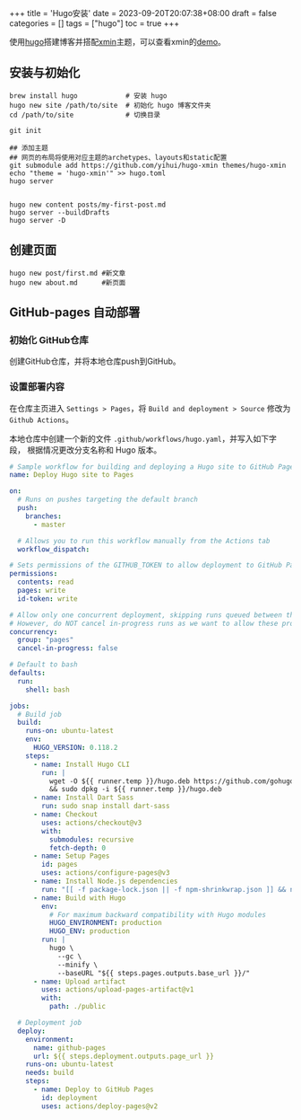 +++
title = 'Hugo安装'
date = 2023-09-20T20:07:38+08:00
draft = false
categories = [] 
tags = ["hugo"]
toc = true
+++

使用[hugo](https://gohugo.io)搭建博客并搭配[xmin](https://github.com/yihui/hugo-xmin)主题，可以查看xmin的[demo](https://xmin.yihui.org)。

## 安装与初始化

```shell
brew install hugo            # 安装 hugo
hugo new site /path/to/site  # 初始化 hugo 博客文件夹
cd /path/to/site             # 切换目录

git init

## 添加主题
## 网页的布局将使用对应主题的archetypes、layouts和static配置
git submodule add https://github.com/yihui/hugo-xmin themes/hugo-xmin
echo "theme = 'hugo-xmin'" >> hugo.toml
hugo server


hugo new content posts/my-first-post.md
hugo server --buildDrafts
hugo server -D
```

## 创建页面

```shell
hugo new post/first.md #新文章
hugo new about.md      #新页面
```

## GitHub-pages 自动部署

### 初始化 GitHub仓库

创建GitHub仓库，并将本地仓库push到GitHub。

### 设置部署内容

在仓库主页进入 `Settings > Pages`，将 `Build and deployment > Source` 修改为 `Github Actions`。

本地仓库中创建一个新的文件 `.github/workflows/hugo.yaml`，并写入如下字段，
根据情况更改分支名称和 Hugo 版本。

```yaml
# Sample workflow for building and deploying a Hugo site to GitHub Pages
name: Deploy Hugo site to Pages

on:
  # Runs on pushes targeting the default branch
  push:
    branches:
      - master

  # Allows you to run this workflow manually from the Actions tab
  workflow_dispatch:

# Sets permissions of the GITHUB_TOKEN to allow deployment to GitHub Pages
permissions:
  contents: read
  pages: write
  id-token: write

# Allow only one concurrent deployment, skipping runs queued between the run in-progress and latest queued.
# However, do NOT cancel in-progress runs as we want to allow these production deployments to complete.
concurrency:
  group: "pages"
  cancel-in-progress: false

# Default to bash
defaults:
  run:
    shell: bash

jobs:
  # Build job
  build:
    runs-on: ubuntu-latest
    env:
      HUGO_VERSION: 0.118.2
    steps:
      - name: Install Hugo CLI
        run: |
          wget -O ${{ runner.temp }}/hugo.deb https://github.com/gohugoio/hugo/releases/download/v${HUGO_VERSION}/hugo_extended_${HUGO_VERSION}_linux-amd64.deb \
          && sudo dpkg -i ${{ runner.temp }}/hugo.deb          
      - name: Install Dart Sass
        run: sudo snap install dart-sass
      - name: Checkout
        uses: actions/checkout@v3
        with:
          submodules: recursive
          fetch-depth: 0
      - name: Setup Pages
        id: pages
        uses: actions/configure-pages@v3
      - name: Install Node.js dependencies
        run: "[[ -f package-lock.json || -f npm-shrinkwrap.json ]] && npm ci || true"
      - name: Build with Hugo
        env:
          # For maximum backward compatibility with Hugo modules
          HUGO_ENVIRONMENT: production
          HUGO_ENV: production
        run: |
          hugo \
            --gc \
            --minify \
            --baseURL "${{ steps.pages.outputs.base_url }}/"          
      - name: Upload artifact
        uses: actions/upload-pages-artifact@v1
        with:
          path: ./public

  # Deployment job
  deploy:
    environment:
      name: github-pages
      url: ${{ steps.deployment.outputs.page_url }}
    runs-on: ubuntu-latest
    needs: build
    steps:
      - name: Deploy to GitHub Pages
        id: deployment
        uses: actions/deploy-pages@v2
```